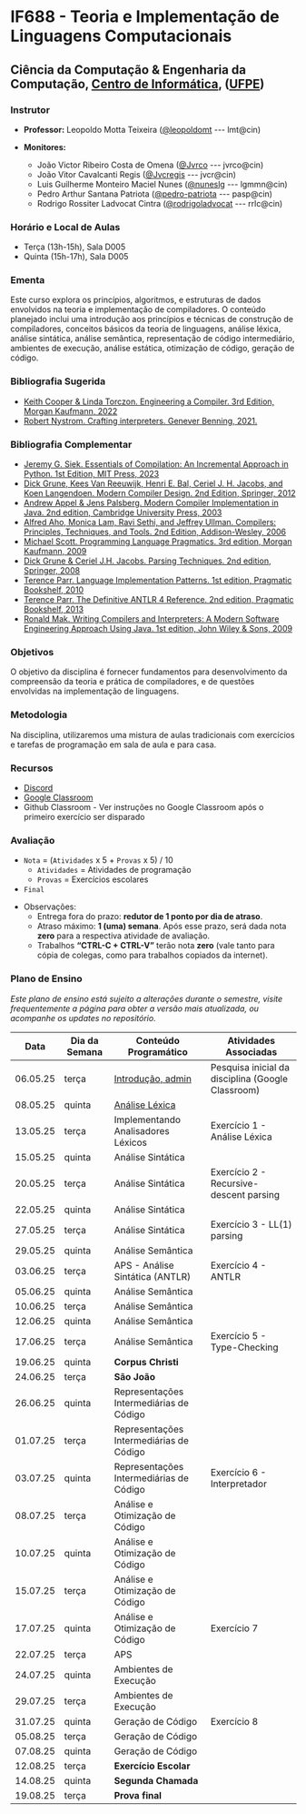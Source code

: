 # IF688 - Teoria e Implementação de Linguagens Computacionais

## Ciência da Computação & Engenharia da Computação, [Centro de Informática](http://www.cin.ufpe.br), ([UFPE](http://www.ufpe.br))

### Instrutor

* **Professor:** Leopoldo Motta Teixeira ([@leopoldomt](https://github.com/leopoldomt) --- lmt@cin)

* **Monitores:** 
  - João Victor Ribeiro Costa de Omena ([@Jvrco](https://github.com/Jvrco) --- jvrco@cin)
  - João Vitor Cavalcanti Regis ([@Jvcregis](https://github.com/Jvcregis) --- jvcr@cin)
  - Luis Guilherme Monteiro Maciel Nunes ([@nuneslg](https://github.com/nuneslg) --- lgmmn@cin)
  - Pedro Arthur Santana Patriota ([@pedro-patriota](https://github.com/pedro-patriota) --- pasp@cin)
  - Rodrigo Rossiter Ladvocat Cintra ([@rodrigoladvocat](https://github.com/matheusalb) --- rrlc@cin)

### Horário e Local de Aulas

* Terça (13h-15h), Sala D005
* Quinta (15h-17h), Sala D005

### Ementa

Este curso explora os princípios, algoritmos, e estruturas de dados envolvidos na teoria e implementação de compiladores. 
O conteúdo planejado inclui uma introdução aos princípios e técnicas de construção de compiladores, conceitos básicos da teoria de linguagens, análise léxica, análise sintática, análise semântica, representação de código intermediário, ambientes de execução, análise estática, otimização de código, geração de código.

### Bibliografia Sugerida

- [Keith Cooper & Linda Torczon. Engineering a Compiler. 3rd Edition, Morgan Kaufmann, 2022](https://shop.elsevier.com/books/engineering-a-compiler/cooper/978-0-12-815412-0)
- [Robert Nystrom. Crafting interpreters. Genever Benning, 2021.](https://craftinginterpreters.com/)

### Bibliografia Complementar
- [Jeremy G. Siek. Essentials of Compilation: An Incremental Approach in Python. 1st Edition, MIT Press, 2023](https://mitpress.mit.edu/9780262048248/essentials-of-compilation/)
- [Dick Grune, Kees Van Reeuwijk, Henri E. Bal, Ceriel J. H. Jacobs, and Koen Langendoen. Modern Compiler Design. 2nd Edition, Springer, 2012](https://dickgrune.com/Books/MCD_2nd_Edition/)
- [Andrew Appel & Jens Palsberg. Modern Compiler Implementation in Java. 2nd edition, Cambridge University Press, 2003](https://www.cs.princeton.edu/~appel/modern/java/)
- [Alfred Aho, Monica Lam, Ravi Sethi, and Jeffrey Ullman. Compilers: Principles, Techniques, and Tools. 2nd Edition, Addison-Wesley, 2006](http://dragonbook.stanford.edu)
- [Michael Scott. Programming Language Pragmatics. 3rd edition, Morgan Kaufmann, 2009](https://www.cs.rochester.edu/u/scott/pragmatics/3e/)
- [Dick Grune & Ceriel J.H. Jacobs. Parsing Techniques. 2nd edition, Springer, 2008](https://dickgrune.com/Books/PTAPG_2nd_Edition/)
- [Terence Parr. Language Implementation Patterns. 1st edition, Pragmatic Bookshelf, 2010](https://pragprog.com/book/tpdsl/language-implementation-patterns)
- [Terence Parr. The Definitive ANTLR 4 Reference. 2nd edition, Pragmatic Bookshelf, 2013](https://pragprog.com/book/tpantlr2/the-definitive-antlr-4-reference)
- [Ronald Mak. Writing Compilers and Interpreters: A Modern Software Engineering Approach Using Java. 1st edition, John Wiley & Sons, 2009](http://www.wiley.com/WileyCDA/WileyTitle/productCd-0470177071.html)

### Objetivos

O objetivo da disciplina é fornecer fundamentos para desenvolvimento da compreensão da teoria e prática de compiladores, e de questões envolvidas na implementação de linguagens.

### Metodologia

Na disciplina, utilizaremos uma mistura de aulas tradicionais com exercícios e tarefas de programação em sala de aula e para casa. 

### Recursos

- [Discord](https://discord.gg/GavhqBfBRM)
- [Google Classroom](https://classroom.google.com/c/NzI5NzM2NDQwNzk4?cjc=bg4wmer)
- Github Classroom - Ver instruções no Google Classroom após o primeiro exercício ser disparado


### Avaliação

* `Nota` = (`Atividades` x 5 + `Provas` x 5) / 10 
  * `Atividades` = Atividades de programação
  * `Provas` = Exercícios escolares
* `Final`

- Observações:
  - Entrega fora do prazo: **redutor de 1 ponto por dia de atraso**. 
  - Atraso máximo: **1 (uma) semana**. Após esse prazo, será dada nota **zero** para a respectiva atividade de avaliação.
  - Trabalhos **“CTRL-C + CTRL-V”** terão nota **zero** (vale tanto para cópia de colegas, como para trabalhos copiados da internet).

### Plano de Ensino

*Este plano de ensino está sujeito a alterações durante o semestre, visite frequentemente a página para obter a versão mais atualizada, ou acompanhe os updates no repositório.*

| Data     | Dia da Semana | Conteúdo Programático | Atividades Associadas |
|----------|---------------|-----------------------|-----------------------|
| 06.05.25 | terça         | [Introdução, admin](2025-05-06.md)       | Pesquisa inicial da disciplina (Google Classroom) | 
| 08.05.25 | quinta        | [Análise Léxica](2025-05-08.md)                      |                       |
| 13.05.25 | terça         | Implementando Analisadores Léxicos                      | Exercício 1 - Análise Léxica |
| 15.05.25 | quinta        | Análise Sintática                   |                       |
| 20.05.25 | terça         | Análise Sintática                   | Exercício 2 - Recursive-descent parsing                      |
| 22.05.25 | quinta        | Análise Sintática                   |                       |
| 27.05.25 | terça         | Análise Sintática                   | Exercício 3 - LL(1) parsing                      |
| 29.05.25 | quinta        | Análise Semântica                   |                       |
| 03.06.25 | terça         | APS - Análise Sintática (ANTLR)                   | Exercício 4 - ANTLR                      |
| 05.06.25 | quinta        | Análise Semântica                   |                       |
| 10.06.25 | terça         | Análise Semântica                   |                       |
| 12.06.25 | quinta        | Análise Semântica                      |                       |
| 17.06.25 | terça         | Análise Semântica                      | Exercício 5 - Type-Checking                      |
| 19.06.25 | quinta        | **Corpus Christi**        |                       |
| 24.06.25 | terça         | **São João**              |                       |
| 26.06.25 | quinta        | Representações Intermediárias de Código                      |                       |
| 01.07.25 | terça         | Representações Intermediárias de Código                      |                       |
| 03.07.25 | quinta        | Representações Intermediárias de Código                      | Exercício 6 - Interpretador                      |
| 08.07.25 | terça         | Análise e Otimização de Código                      |                       |
| 10.07.25 | quinta        | Análise e Otimização de Código                      |                       |
| 15.07.25 | terça         | Análise e Otimização de Código                      |                       |
| 17.07.25 | quinta        | Análise e Otimização de Código                      | Exercício 7                      |
| 22.07.25 | terça         | APS                      |                       |
| 24.07.25 | quinta        | Ambientes de Execução                      |                       |
| 29.07.25 | terça         | Ambientes de Execução                      |                       |
| 31.07.25 | quinta        | Geração de Código                      | Exercício 8                      |
| 05.08.25 | terça         | Geração de Código                      |                       |
| 07.08.25 | quinta        | Geração de Código                      |                       |
| 12.08.25 | terça         | **Exercício Escolar**                      |                       |
| 14.08.25 | quinta        | **Segunda Chamada**                      |                       | 
| 19.08.25 | terça         | **Prova final**                      |                       |
